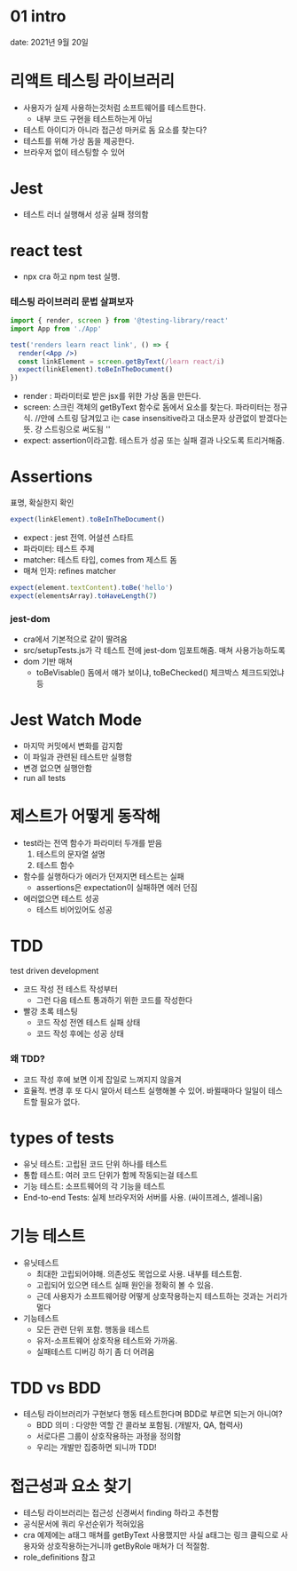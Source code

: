 # 01 intro

date: 2021년 9월 20일

# 리액트 테스팅 라이브러리

- 사용자가 실제 사용하는것처럼 소프트웨어를 테스트한다.
  - 내부 코드 구현을 테스트하는게 아님
- 테스트 아이디가 아니라 접근성 마커로 돔 요소를 찾는다?
- 테스트를 위해 가상 돔을 제공한다.
- 브라우저 없이 테스팅할 수 있어

# Jest

- 테스트 러너 실행해서 성공 실패 정의함

# react test

- npx cra 하고 npm test 실행.

### 테스팅 라이브러리 문법 살펴보자

```jsx
import { render, screen } from '@testing-library/react'
import App from './App'

test('renders learn react link', () => {
  render(<App />)
  const linkElement = screen.getByText(/learn react/i)
  expect(linkElement).toBeInTheDocument()
})
```

- render : 파라미터로 받은 jsx를 위한 가상 돔을 만든다.
- screen: 스크린 객체의 getByText 함수로 돔에서 요소를 찾는다. 파라미터는 정규식. //안에 스트링 담겨있고 i는 case insensitive라고 대소문자 상관없이 받겠다는뜻. 걍 스트링으로 써도됨 ''
- expect: assertion이라고함. 테스트가 성공 또는 실패 결과 나오도록 트리거해줌.

# Assertions

표명, 확실한지 확인

```jsx
expect(linkElement).toBeInTheDocument()
```

- expect : jest 전역. 어설션 스타트
- 파라미터: 테스트 주제
- matcher: 테스트 타입, comes from 제스트 돔
- 매쳐 인자: refines matcher

```jsx
expect(element.textContent).toBe('hello')
expect(elementsArray).toHaveLength(7)
```

### jest-dom

- cra에서 기본적으로 같이 딸려옴
- src/setupTests.js가 각 테스트 전에 jest-dom 임포트해줌. 매쳐 사용가능하도록
- dom 기반 매쳐
  - toBeVisable() 돔에서 얘가 보이냐, toBeChecked() 체크박스 체크드되었냐 등

# Jest Watch Mode

- 마지막 커밋에서 변화를 감지함
- 이 파일과 관련된 테스트만 실행함
- 변경 없으면 실행안함
- run all tests

# 제스트가 어떻게 동작해

- test라는 전역 함수가 파라미터 두개를 받음
  1. 테스트의 문자열 설명
  2. 테스트 함수
- 함수를 실행하다가 에러가 던져지면 테스트는 실패
  - assertions은 expectation이 실패하면 에러 던짐
- 에러없으면 테스트 성공
  - 테스트 비어있어도 성공

# TDD

test driven development

- 코드 작성 전 테스트 작성부터
  - 그런 다음 테스트 통과하기 위한 코드를 작성한다
- 빨강 초록 테스팅
  - 코드 작성 전엔 테스트 실패 상태
  - 코드 작성 후에는 성공 상태

### 왜 TDD?

- 코드 작성 후에 보면 이게 잡일로 느껴지지 않을겨
- 효율적. 변경 후 또 다시 알아서 테스트 실행해볼 수 있어. 바뀔때마다 일일이 테스트할 필요가 없다.

# types of tests

- 유닛 테스트: 고립된 코드 단위 하나를 테스트
- 통합 테스트: 여러 코드 단위가 함께 작동되는걸 테스트
- 기능 테스트: 소프트웨어의 각 기능을 테스트
- End-to-end Tests: 실제 브라우저와 서버를 사용. (싸이프레스, 셀레니움)

# 기능 테스트

- 유닛테스트
  - 최대한 고립되어야해. 의존성도 목업으로 사용. 내부를 테스트함.
  - 고립되어 있으면 테스트 실패 원인을 정확히 볼 수 있음.
  - 근데 사용자가 소프트웨어랑 어떻게 상호작용하는지 테스트하는 것과는 거리가 멀다
- 기능테스트
  - 모든 관련 단위 포함. 행동을 테스트
  - 유저-소프트웨어 상호작용 테스트와 가까움.
  - 실패테스트 디버깅 하기 좀 더 어려움

# TDD vs BDD

- 테스팅 라이브러리가 구현보다 행동 테스트한다며 BDD로 부르면 되는거 아니여?
  - BDD 의미 : 다양한 역할 간 콜라보 포함됨. (개발자, QA, 협력사)
  - 서로다른 그룹이 상호작용하는 과정을 정의함
  - 우리는 개발만 집중하면 되니까 TDD!

# 접근성과 요소 찾기

- 테스팅 라이브러리는 접근성 신경써서 finding 하라고 추천함
- 공식문서에 쿼리 우선순위가 적혀있음
- cra 예제에는 a태그 매쳐를 getByText 사용했지만 사실 a태그는 링크 클릭으로 사용자와 상호작용하는거니까 getByRole 매쳐가 더 적절함.
- role_definitions 참고
